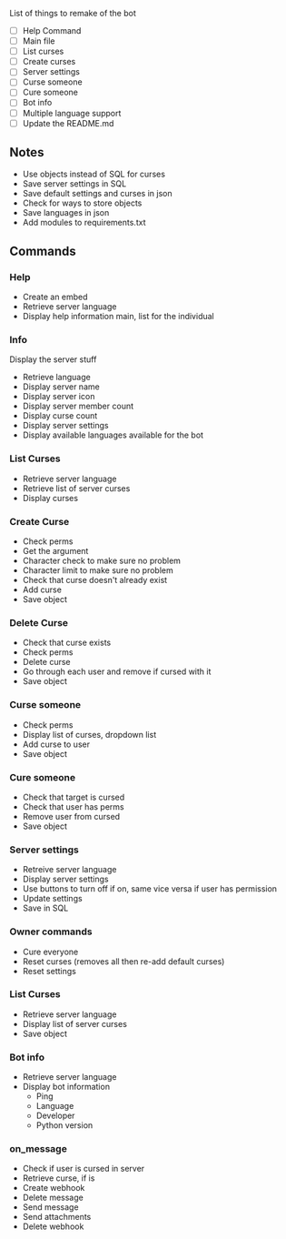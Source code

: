 List of things to remake of the bot

- [ ] Help Command
- [ ] Main file
- [ ] List curses
- [ ] Create curses
- [ ] Server settings
- [ ] Curse someone 
- [ ] Cure someone
- [ ] Bot info
- [ ] Multiple language support
- [ ] Update the README.md

## Notes
- Use objects instead of SQL for curses
- Save server settings in SQL
- Save default settings and curses in json
- Check for ways to store objects
- Save languages in json
- Add modules to requirements.txt

## Commands
### Help

- Create an embed
- Retrieve server language
- Display help information main, list for the individual

### Info
Display the server stuff

- Retrieve language
- Display server name
- Display server icon
- Display server member count
- Display curse count
- Display server settings
- Display available languages available for the bot

### List Curses

- Retrieve server language
- Retrieve list of server curses
- Display curses

### Create Curse

- Check perms
- Get the argument
- Character check to make sure no problem
- Character limit to make sure no problem
- Check that curse doesn't already exist
- Add curse
- Save object

### Delete Curse

- Check that curse exists
- Check perms
- Delete curse
- Go through each user and remove if cursed with it
- Save object

### Curse someone

- Check perms
- Display list of curses, dropdown list
- Add curse to user
- Save object

### Cure someone

- Check that target is cursed
- Check that user has perms
- Remove user from cursed
- Save object

### Server settings

- Retreive server language 
- Display server settings
- Use buttons to turn off if on, same vice versa if user has permission
- Update settings
- Save in SQL

### Owner commands

- Cure everyone
- Reset curses (removes all then re-add default curses)
- Reset settings 

### List Curses

- Retrieve server language
- Display list of server curses
- Save object

### Bot info

- Retrieve server language
- Display bot information
  - Ping
  - Language
  - Developer
  - Python version

### on_message

- Check if user is cursed in server
- Retrieve curse, if is
- Create webhook
- Delete message
- Send message
- Send attachments
- Delete webhook